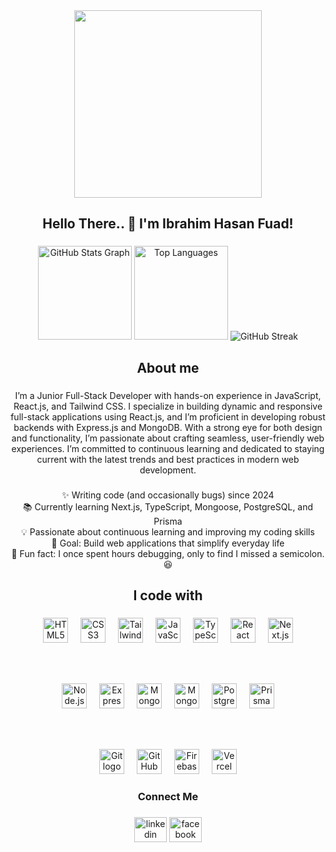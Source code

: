 <div align="center">
  <img height="300" src="https://i.postimg.cc/cC6krCYD/Add-a-heading-1.png"  />
</div>

###

<h2 align="center">Hello There.. 👋 I'm Ibrahim Hasan Fuad!</h2>

###

<div align="center">
<img src="https://github-readme-stats.vercel.app/api?username=LIBx09&hide_title=false&hide_rank=false&show_icons=true&include_all_commits=true&count_private=true&disable_animations=false&theme=dracula&locale=en&hide_border=false&order=1" height="150" alt="GitHub Stats Graph" />

<img src="https://github-readme-stats.vercel.app/api/top-langs/?username=LIBx09&langs_count=10&theme=dracula&layout=compact&hide_border=false" height="150" alt="Top Languages" />

<img src="https://github-readme-streak-stats.herokuapp.com?user=LIBx09&theme=default&hide_border=false&border_radius=4.5&mode=daily" alt="GitHub Streak" />




</div>

###

<h2 align="center">About me</h2>

###


<p align="center">
  I’m a Junior Full-Stack Developer with hands-on experience in JavaScript, React.js, and Tailwind CSS. I specialize in building dynamic and responsive full-stack applications using React.js, and I’m proficient in developing robust backends with Express.js and MongoDB. With a strong eye for both design and functionality, I’m passionate about crafting seamless, user-friendly web experiences. I’m committed to continuous learning and dedicated to staying current with the latest trends and best practices in modern web development.
</p>


###

<p align="center">
  ✨ Writing code (and occasionally bugs) since 2024<br>
  📚 Currently learning Next.js, TypeScript, Mongoose, PostgreSQL, and Prisma<br>
  💡 Passionate about continuous learning and improving my coding skills<br>
  🎯 Goal: Build web applications that simplify everyday life<br>
  🎲 Fun fact: I once spent hours debugging, only to find I missed a semicolon. 😆
</p>


###

<h2 align="center">I code with</h2>

###

<div align="center">
  <!-- Frontend -->
  <img src="https://cdn.jsdelivr.net/gh/devicons/devicon/icons/html5/html5-original.svg" height="40" alt="HTML5 logo" />
  <img width="12" />
  <img src="https://cdn.jsdelivr.net/gh/devicons/devicon/icons/css3/css3-original.svg" height="40" alt="CSS3 logo" />
  <img width="12" />
  <img src="https://cdn.simpleicons.org/tailwindcss/06B6D4" height="40" alt="Tailwind CSS logo" />
  <img width="12" />
  <img src="https://cdn.jsdelivr.net/gh/devicons/devicon/icons/javascript/javascript-original.svg" height="40" alt="JavaScript logo" />
  <img width="12" />
  <img src="https://cdn.jsdelivr.net/gh/devicons/devicon/icons/typescript/typescript-original.svg" height="40" alt="TypeScript logo" />
  <img width="12" />
  <img src="https://cdn.jsdelivr.net/gh/devicons/devicon/icons/react/react-original.svg" height="40" alt="React logo" />
  <img width="12" />
  <img src="https://cdn.jsdelivr.net/gh/devicons/devicon/icons/nextjs/nextjs-original.svg" height="40" alt="Next.js logo" />
  
  <br /><br />

  <!-- Backend -->
  <img src="https://cdn.jsdelivr.net/gh/devicons/devicon/icons/nodejs/nodejs-original.svg" height="40" alt="Node.js logo" />
  <img width="12" />
  <img src="https://skillicons.dev/icons?i=express" height="40" alt="Express.js logo" />
  <img width="12" />
  <img src="https://cdn.jsdelivr.net/gh/devicons/devicon/icons/mongodb/mongodb-original.svg" height="40" alt="MongoDB logo" />
  <img width="12" />
  <img src="https://cdn.simpleicons.org/mongoose/880000" height="40" alt="Mongoose logo" />
  <img width="12" />
  <img src="https://cdn.simpleicons.org/postgresql/4169E1" height="40" alt="PostgreSQL logo" />
  <img width="12" />
  <img src="https://cdn.simpleicons.org/prisma/2D3748" height="40" alt="Prisma logo" />

  <br /><br />

  <!-- Tools -->
  <img src="https://cdn.jsdelivr.net/gh/devicons/devicon/icons/git/git-original.svg" height="40" alt="Git logo" />
  <img width="12" />
  <img src="https://cdn.jsdelivr.net/gh/devicons/devicon/icons/github/github-original.svg" height="40" alt="GitHub logo" />
  <img width="12" />
  <img src="https://cdn.simpleicons.org/firebase/FFCA28" height="40" alt="Firebase logo" />
  <img width="12" />
  <img src="https://cdn.simpleicons.org/vercel/000000" height="40" alt="Vercel logo" />
</div>


###

<h3 align="center">Connect Me</h3>

###

<div align="center">
  <img src="https://raw.githubusercontent.com/maurodesouza/profile-readme-generator/master/src/assets/icons/social/linkedin/default.svg" width="52" height="40" alt="linkedin logo"  />
  <img src="https://raw.githubusercontent.com/maurodesouza/profile-readme-generator/master/src/assets/icons/social/facebook/default.svg" width="52" height="40" alt="facebook logo"  />
</div>

###

